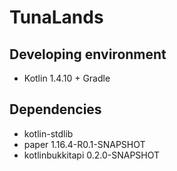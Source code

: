 # TunaLands

## Developing environment
* Kotlin 1.4.10 + Gradle

## Dependencies
* kotlin-stdlib
* paper 1.16.4-R0.1-SNAPSHOT
* kotlinbukkitapi 0.2.0-SNAPSHOT
